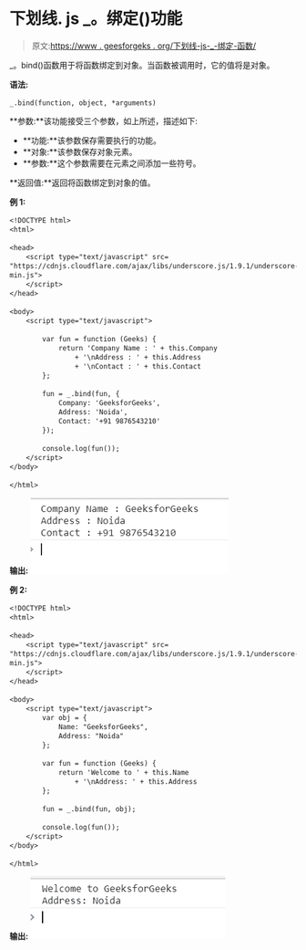 # 下划线. js _。绑定()功能

> 原文:[https://www . geesforgeks . org/下划线-js-_-绑定-函数/](https://www.geeksforgeeks.org/underscore-js-_-bind-function/)

_。bind()函数用于将函数绑定到对象。当函数被调用时，它的值将是对象。

**语法:**

```
_.bind(function, object, *arguments)
```

**参数:**该功能接受三个参数，如上所述，描述如下:

*   **功能:**该参数保存需要执行的功能。
*   **对象:**该参数保存对象元素。
*   **参数:**这个参数需要在元素之间添加一些符号。

**返回值:**返回将函数绑定到对象的值。

**例 1:**

```
<!DOCTYPE html>
<html>

<head>
    <script type="text/javascript" src=
"https://cdnjs.cloudflare.com/ajax/libs/underscore.js/1.9.1/underscore-min.js">
    </script>
</head>

<body>
    <script type="text/javascript">

        var fun = function (Geeks) {
            return 'Company Name : ' + this.Company
                + '\nAddress : ' + this.Address
                + '\nContact : ' + this.Contact
        };

        fun = _.bind(fun, {
            Company: 'GeeksforGeeks',
            Address: 'Noida',
            Contact: '+91 9876543210'
        });

        console.log(fun());
    </script>
</body>

</html>
```

**输出:**
![](img/9617c55ebf909ca2cf76da87435a4839.png)

**例 2:**

```
<!DOCTYPE html>
<html>

<head>
    <script type="text/javascript" src=
"https://cdnjs.cloudflare.com/ajax/libs/underscore.js/1.9.1/underscore-min.js">
    </script>
</head>

<body>
    <script type="text/javascript">
        var obj = {
            Name: "GeeksforGeeks",
            Address: "Noida"
        };

        var fun = function (Geeks) {
            return 'Welcome to ' + this.Name
                + '\nAddress: ' + this.Address
        };

        fun = _.bind(fun, obj);

        console.log(fun());
    </script>
</body>

</html>
```

**输出:**
![](img/1b905f2055c87603689bbabbe61a3a64.png)